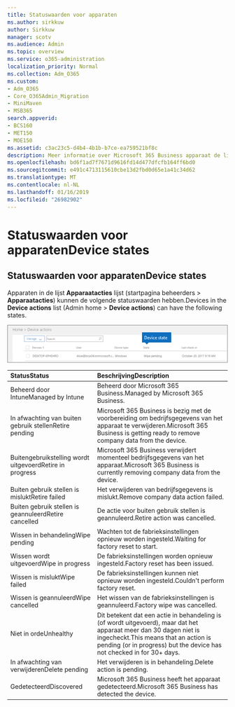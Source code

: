 ```yaml
---
title: Statuswaarden voor apparaten
ms.author: sirkkuw
author: Sirkkuw
manager: scotv
ms.audience: Admin
ms.topic: overview
ms.service: o365-administration
localization_priority: Normal
ms.collection: Adm_O365
ms.custom:
- Adm_O365
- Core_O365Admin_Migration
- MiniMaven
- MSB365
search.appverid:
- BCS160
- MET150
- MOE150
ms.assetid: c3ac23c5-d4b4-4b1b-b7ce-ea759521bf8c
description: Meer informatie over Microsoft 365 Business apparaat de lidstaten.
ms.openlocfilehash: bd6f1ad7f7671d9616fd14d477dfcfb164ff6bd0
ms.sourcegitcommit: e491c4713115610cbe13d2fbd0d65e1a41c34d62
ms.translationtype: MT
ms.contentlocale: nl-NL
ms.lasthandoff: 01/16/2019
ms.locfileid: "26982902"
---
```

# <a name="device-states"></a><span data-ttu-id="f6576-103">Statuswaarden voor apparaten</span><span class="sxs-lookup"><span data-stu-id="f6576-103">Device states</span></span>

## <a name="device-states"></a><span data-ttu-id="f6576-104">Statuswaarden voor apparaten</span><span class="sxs-lookup"><span data-stu-id="f6576-104">Device states</span></span>

<span data-ttu-id="f6576-105">Apparaten in de lijst **Apparaatacties** lijst (startpagina beheerders \> **Apparaatacties**) kunnen de volgende statuswaarden hebben.</span><span class="sxs-lookup"><span data-stu-id="f6576-105">Devices in the **Device actions** list (Admin home \> **Device actions**) can have the following states.</span></span>
  
![In the Device actions list, you can see the Devices states.](media/a621c47e-45d9-4e1a-beb9-c03254d40c1d.png)
  
|<span data-ttu-id="f6576-107">**Status**</span><span class="sxs-lookup"><span data-stu-id="f6576-107">**Status**</span></span>|<span data-ttu-id="f6576-108">**Beschrijving**</span><span class="sxs-lookup"><span data-stu-id="f6576-108">**Description**</span></span>|
|:-----|:-----|
|<span data-ttu-id="f6576-109">Beheerd door Intune</span><span class="sxs-lookup"><span data-stu-id="f6576-109">Managed by Intune</span></span>  <br/> |<span data-ttu-id="f6576-110">Beheerd door Microsoft 365 Business.</span><span class="sxs-lookup"><span data-stu-id="f6576-110">Managed by Microsoft 365 Business.</span></span>  <br/> |
|<span data-ttu-id="f6576-111">In afwachting van buiten gebruik stellen</span><span class="sxs-lookup"><span data-stu-id="f6576-111">Retire pending</span></span>  <br/> |<span data-ttu-id="f6576-112">Microsoft 365 Business is bezig met de voorbereiding om bedrijfsgegevens van het apparaat te verwijderen.</span><span class="sxs-lookup"><span data-stu-id="f6576-112">Microsoft 365 Business is getting ready to remove company data from the device.</span></span>  <br/> |
|<span data-ttu-id="f6576-113">Buitengebruikstelling wordt uitgevoerd</span><span class="sxs-lookup"><span data-stu-id="f6576-113">Retire in progress</span></span>  <br/> |<span data-ttu-id="f6576-114">Microsoft 365 Business verwijdert momenteel bedrijfsgegevens van het apparaat.</span><span class="sxs-lookup"><span data-stu-id="f6576-114">Microsoft 365 Business is currently removing company data from the device.</span></span>  <br/> |
|<span data-ttu-id="f6576-115">Buiten gebruik stellen is mislukt</span><span class="sxs-lookup"><span data-stu-id="f6576-115">Retire failed</span></span>  <br/> | <span data-ttu-id="f6576-116">Het verwijderen van bedrijfsgegevens is mislukt.</span><span class="sxs-lookup"><span data-stu-id="f6576-116">Remove company data action failed.</span></span>  <br/> |
|<span data-ttu-id="f6576-117">Buiten gebruik stellen is geannuleerd</span><span class="sxs-lookup"><span data-stu-id="f6576-117">Retire cancelled</span></span>  <br/> |<span data-ttu-id="f6576-118">De actie voor buiten gebruik stellen is geannuleerd.</span><span class="sxs-lookup"><span data-stu-id="f6576-118">Retire action was cancelled.</span></span>  <br/> |
|<span data-ttu-id="f6576-119">Wissen in behandeling</span><span class="sxs-lookup"><span data-stu-id="f6576-119">Wipe pending</span></span>  <br/> |<span data-ttu-id="f6576-120">Wachten tot de fabrieksinstellingen opnieuw worden ingesteld.</span><span class="sxs-lookup"><span data-stu-id="f6576-120">Waiting for factory reset to start.</span></span>  <br/> |
|<span data-ttu-id="f6576-121">Wissen wordt uitgevoerd</span><span class="sxs-lookup"><span data-stu-id="f6576-121">Wipe in progress</span></span>  <br/> |<span data-ttu-id="f6576-122">De fabrieksinstellingen worden opnieuw ingesteld.</span><span class="sxs-lookup"><span data-stu-id="f6576-122">Factory reset has been issued.</span></span>  <br/> |
|<span data-ttu-id="f6576-123">Wissen is mislukt</span><span class="sxs-lookup"><span data-stu-id="f6576-123">Wipe failed</span></span>  <br/> |<span data-ttu-id="f6576-124">De fabrieksinstellingen kunnen niet opnieuw worden ingesteld.</span><span class="sxs-lookup"><span data-stu-id="f6576-124">Couldn't perform factory reset.</span></span>  <br/> |
|<span data-ttu-id="f6576-125">Wissen is geannuleerd</span><span class="sxs-lookup"><span data-stu-id="f6576-125">Wipe cancelled</span></span>  <br/> |<span data-ttu-id="f6576-126">Het wissen van de fabrieksinstellingen is geannuleerd.</span><span class="sxs-lookup"><span data-stu-id="f6576-126">Factory wipe was cancelled.</span></span>  <br/> |
|<span data-ttu-id="f6576-127">Niet in orde</span><span class="sxs-lookup"><span data-stu-id="f6576-127">Unhealthy</span></span>  <br/> |<span data-ttu-id="f6576-128">Dit betekent dat een actie in behandeling is (of wordt uitgevoerd), maar dat het apparaat meer dan 30 dagen niet is ingecheckt.</span><span class="sxs-lookup"><span data-stu-id="f6576-128">This means that an action is pending (or in progress) but the device has not checked in for 30+ days.</span></span>  <br/> |
|<span data-ttu-id="f6576-129">In afwachting van verwijderen</span><span class="sxs-lookup"><span data-stu-id="f6576-129">Delete pending</span></span>  <br/> |<span data-ttu-id="f6576-130">Het verwijderen is in behandeling.</span><span class="sxs-lookup"><span data-stu-id="f6576-130">Delete action is pending.</span></span>  <br/> |
|<span data-ttu-id="f6576-131">Gedetecteerd</span><span class="sxs-lookup"><span data-stu-id="f6576-131">Discovered</span></span>  <br/> |<span data-ttu-id="f6576-132">Microsoft 365 Business heeft het apparaat gedetecteerd.</span><span class="sxs-lookup"><span data-stu-id="f6576-132">Microsoft 365 Business has detected the device.</span></span>  <br/> |
   
